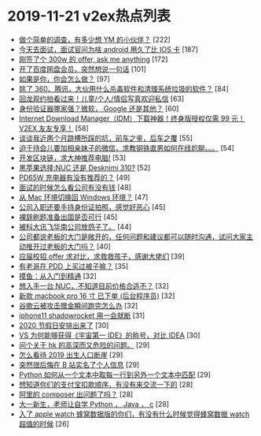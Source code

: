 # 2019-11-21 v2ex热点列表

+ [做个简单的调查，有多少想 YM 的小伙伴？](https://www.v2ex.com/t/621621#reply222) [222]
+ [今天去面试，面试官问为啥 android 用久了比 IOS 卡](https://www.v2ex.com/t/621694#reply187) [187]
+ [刚签了个 300w 的 offer, ask me anything](https://www.v2ex.com/t/621654#reply172) [172]
+ [开了百度网盘会员，突然想说一句话](https://www.v2ex.com/t/621590#reply101) [101]
+ [如果是你，你会怎么做？](https://www.v2ex.com/t/621592#reply97) [97]
+ [除了 360、腾讯，大伙用什么杀毒软件和清理系统垃圾的软件？](https://www.v2ex.com/t/621650#reply84) [84]
+ [回龙观约拍看过来！儿童/个人/情侣写真欢迎私信](https://www.v2ex.com/t/621597#reply63) [63]
+ [身份验证器哪家强？微软， Google 还是其他？](https://www.v2ex.com/t/621599#reply60) [60]
+ [Internet Download Manager（IDM）下载神器！终身版授权仅需 99 元！ V2EX 友友专享！](https://www.v2ex.com/t/621688#reply58) [58]
+ [谈谈我近两个月跳槽所踩的坑，前车之鉴，后车之覆](https://www.v2ex.com/t/621751#reply55) [55]
+ [迫于待会儿要加相亲妹子的微信，求教钢铁直男如何在线尬聊。。。](https://www.v2ex.com/t/621861#reply54) [54]
+ [开发区块链，求大神推荐电脑!](https://www.v2ex.com/t/621591#reply53) [53]
+ [黑苹果选择:NUC 还是 Desknimi 310?](https://www.v2ex.com/t/621615#reply52) [52]
+ [PD65W 充电器有没有推荐的？](https://www.v2ex.com/t/621692#reply49) [49]
+ [面试的时候怎么看公司有没有钱](https://www.v2ex.com/t/621687#reply48) [48]
+ [从 Mac 环境切换回 Windows 环境？](https://www.v2ex.com/t/621606#reply47) [47]
+ [公司入职还要手持身份证拍照，感觉好恶心](https://www.v2ex.com/t/621641#reply45) [45]
+ [裸辞刷题准备出国是否可行](https://www.v2ex.com/t/621711#reply45) [45]
+ [被科大讯飞华南公司放鸽子了。](https://www.v2ex.com/t/621587#reply44) [44]
+ [公司都说老板的大门是敞开的，任何问题和建议都可以随时沟通，试问大家主动推开过老板的大门吗？](https://www.v2ex.com/t/621628#reply40) [40]
+ [应届校招 offer 求对比，求救救孩子，感谢大佬们](https://www.v2ex.com/t/621722#reply39) [39]
+ [有老哥在 PDD 上买过被子嘛？](https://www.v2ex.com/t/621598#reply35) [35]
+ [摸鱼：从入门到精通](https://www.v2ex.com/t/621678#reply32) [32]
+ [想入手一台 NUC，不知道目前价格合适不？](https://www.v2ex.com/t/621698#reply32) [32]
+ [新款 macbook pro 16 寸 已下单 (后台程序员)](https://www.v2ex.com/t/621703#reply32) [32]
+ [谷歌云被攻击赠金瞬间跑完怎么办](https://www.v2ex.com/t/621708#reply32) [32]
+ [iphone11 shadowrocket 用一会就断](https://www.v2ex.com/t/621745#reply31) [31]
+ [2020 节假日安排出来了](https://www.v2ex.com/t/621830#reply30) [30]
+ [VS 为何能够获得《宇宙第一 IDE》的称号，对比 IDEA](https://www.v2ex.com/t/621875#reply30) [30]
+ [问个关于 hk 的高深而又危险的问题。](https://www.v2ex.com/t/621878#reply29) [29]
+ [怎么看待 2019 出生人口断崖](https://www.v2ex.com/t/621881#reply29) [29]
+ [突然很后悔在 B 站实名了个人信息](https://www.v2ex.com/t/621704#reply29) [29]
+ [Python 如何从一个文本中取每一行到另外一个文本中匹配](https://www.v2ex.com/t/621811#reply29) [29]
+ [想知道你们的支付宝扣款顺序，有没有来交流一下的](https://www.v2ex.com/t/621851#reply28) [28]
+ [阿里的 composer 出问题了吗？](https://www.v2ex.com/t/621661#reply28) [28]
+ [大一新生，老师让自学 Python ， Java ， c](https://www.v2ex.com/t/621729#reply28) [28]
+ [入了 apple watch 蜂窝数据版的你们，有没有什么时候觉得蜂窝数据 watch 超值的时候](https://www.v2ex.com/t/621777#reply26) [26]
